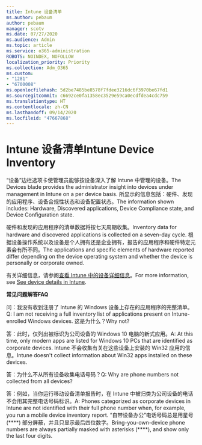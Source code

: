 ```yaml
---
title: Intune 设备清单
ms.author: pebaum
author: pebaum
manager: scotv
ms.date: 07/27/2020
ms.audience: Admin
ms.topic: article
ms.service: o365-administration
ROBOTS: NOINDEX, NOFOLLOW
localization_priority: Priority
ms.collection: Adm_O365
ms.custom:
- "1281"
- "6700008"
ms.openlocfilehash: 5d2be7485be8578f7fdee3216dc6f3970be67fd1
ms.sourcegitcommit: c6692ce0fa1358ec3529e59ca0ecdfdea4cdc759
ms.translationtype: HT
ms.contentlocale: zh-CN
ms.lasthandoff: 09/14/2020
ms.locfileid: "47667868"
---
```

# <a name="intune-device-inventory"></a><span data-ttu-id="5fa22-102">Intune 设备清单</span><span class="sxs-lookup"><span data-stu-id="5fa22-102">Intune Device Inventory</span></span>

<span data-ttu-id="5fa22-103">“设备”边栏选项卡使管理员能够按设备深入了解 Intune 中管理的设备。</span><span class="sxs-lookup"><span data-stu-id="5fa22-103">The Devices blade provides the administrator insight into devices under management in Intune on a per device basis.</span></span> <span data-ttu-id="5fa22-104">所显示的信息包括：硬件、发现的应用程序、设备合规性状态和设备配置状态。</span><span class="sxs-lookup"><span data-stu-id="5fa22-104">The information shown includes: Hardware, Discovered applications, Device Compliance state, and Device Configuration state.</span></span>

<span data-ttu-id="5fa22-105">硬件和发现的应用程序的清单数据将按七天周期收集。</span><span class="sxs-lookup"><span data-stu-id="5fa22-105">Inventory data for hardware and discovered applications is collected on a seven-day cycle.</span></span> <span data-ttu-id="5fa22-106">根据设备操作系统以及设备是个人拥有还是企业拥有，报告的应用程序和硬件特定元素会有所不同。</span><span class="sxs-lookup"><span data-stu-id="5fa22-106">The applications and specific elements of hardware reported differ depending on the device operating system and whether the device is personally or corporate owned.</span></span>

<span data-ttu-id="5fa22-107">有关详细信息，请参阅[查看 Intune 中的设备详细信息](https://docs.microsoft.com/intune/device-inventory)。</span><span class="sxs-lookup"><span data-stu-id="5fa22-107">For more information, see [See device details in Intune](https://docs.microsoft.com/intune/device-inventory).</span></span>

<span data-ttu-id="5fa22-108">**常见问题解答**</span><span class="sxs-lookup"><span data-stu-id="5fa22-108">**FAQ**</span></span>

<span data-ttu-id="5fa22-109">问：我没有收到注册了 Intune 的 Windows 设备上存在的应用程序的完整清单。</span><span class="sxs-lookup"><span data-stu-id="5fa22-109">Q: I am not receiving a full inventory list of applications present on Intune-enrolled Windows devices.</span></span> <span data-ttu-id="5fa22-110">这是为什么？</span><span class="sxs-lookup"><span data-stu-id="5fa22-110">Why not?</span></span>

<span data-ttu-id="5fa22-111">答：此时，仅列出被标识为公司设备的 Windows 10 电脑的新式应用。</span><span class="sxs-lookup"><span data-stu-id="5fa22-111">A: At this time, only modern apps are listed for Windows 10 PCs that are identified as corporate devices.</span></span> <span data-ttu-id="5fa22-112">Intune 不会收集有关在这些设备上安装的 Win32 应用的信息。</span><span class="sxs-lookup"><span data-stu-id="5fa22-112">Intune doesn't collect information about Win32 apps installed on these devices.</span></span>

<span data-ttu-id="5fa22-113">答：为什么不从所有设备收集电话号码？</span><span class="sxs-lookup"><span data-stu-id="5fa22-113">Q: Why are phone numbers not collected from all devices?</span></span>

<span data-ttu-id="5fa22-114">答：例如，当你运行移动设备清单报告时，在 Intune 中被归类为公司设备的电话不会用其完整电话号码标识。</span><span class="sxs-lookup"><span data-stu-id="5fa22-114">A: Phones categorized as corporate devices in Intune are not identified with their full phone number when, for example, you run a mobile device inventory report.</span></span> <span data-ttu-id="5fa22-115">“自带设备办公”电话号码总是用星号 (\*\*\*\*) 部分屏蔽，并且只显示最后四位数字。</span><span class="sxs-lookup"><span data-stu-id="5fa22-115">Bring-you-own-device phone numbers are always partially masked with asterisks (\*\*\*\*), and show only the last four digits.</span></span>